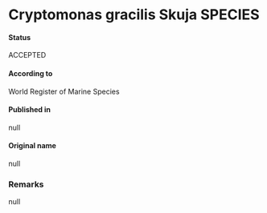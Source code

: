 Cryptomonas gracilis Skuja SPECIES
=======

#### Status
ACCEPTED

#### According to
World Register of Marine Species

#### Published in
null

#### Original name
null

### Remarks
null